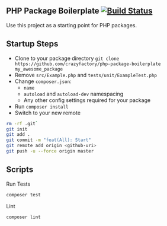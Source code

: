 ## PHP Package Boilerplate [![Build Status](https://travis-ci.com/crazyfactory/php-package-boilerplate.svg)](https://travis-ci.com/crazyfactory/php-package-boilerplate)

Use this project as a starting point for PHP packages.


## Startup Steps

- Clone to your package directory `git clone https://github.com/crazyfactory/php-package-boilerplate my_awesome_package`
- Remove `src/Example.php` and `tests/unit/ExampleTest.php`
- Change `composer.json`:
  - `name`
  - `autoload` and `autoload-dev` namespacing
  - Any other config settings required for your package
- Run `composer install`
- Switch to your new remote
```bash
rm -rf .git`
git init
git add .
git commit -m "feat(All): Start"
git remote add origin <github-uri>
git push -u --force origin master
```

## Scripts

Run Tests

```bash
composer test
```

Lint

```bash
composer lint
```
